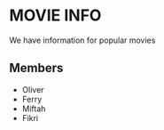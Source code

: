 # MOVIE INFO

We have information for popular movies

## Members

- Oliver
- Ferry
- Miftah
- Fikri
